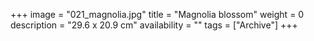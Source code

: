 +++
image = "021_magnolia.jpg"
title = "Magnolia blossom"
weight = 0
description = "29.6 x 20.9 cm"
availability = ""
tags = ["Archive"]
+++
